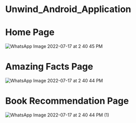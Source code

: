 # Unwind_Android_Application
# Home Page
![WhatsApp Image 2022-07-17 at 2 40 45 PM](https://user-images.githubusercontent.com/73352918/179840461-3b0063f7-127f-4dbd-a80b-59ad8eeee851.jpeg)
# Amazing Facts Page
![WhatsApp Image 2022-07-17 at 2 40 44 PM](https://user-images.githubusercontent.com/73352918/179840674-e40c4b4b-fb72-40b6-b032-81cf8982391c.jpeg)
# Book Recommendation Page
![WhatsApp Image 2022-07-17 at 2 40 44 PM (1)](https://user-images.githubusercontent.com/73352918/179841283-cb705183-60e7-4263-b04c-d8f97a5d28ec.jpeg)
